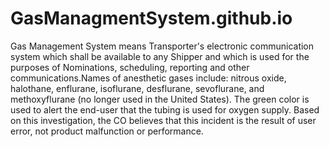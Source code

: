 # GasManagmentSystem.github.io
Gas Management System means Transporter's electronic communication system which shall be available to any Shipper and which is used for the purposes of Nominations, scheduling, reporting and other communications.Names of anesthetic gases include: nitrous oxide, halothane, enflurane, isoflurane, desflurane, sevoflurane, and methoxyflurane (no longer used in the United States).
The green color is used to alert the end-user that the tubing is used for oxygen supply. Based on this investigation, the CO believes that this incident is the result of user error, not product malfunction or performance.
